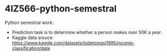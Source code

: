 # 4IZ566-python-semestral
Python semestral work:
- Prediction task is to determine whether a person makes over 50K a year.
- Kaggle data srouce: https://www.kaggle.com/datasets/lodetomasi1995/income-classification/data
